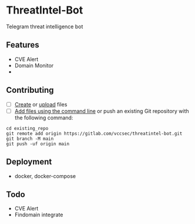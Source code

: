 # ThreatIntel-Bot

Telegram threat intelligence bot

## Features

- CVE Alert
- Domain Monitor
- 

## Contributing

- [ ] [Create](https://docs.gitlab.com/ee/user/project/repository/web_editor.html#create-a-file) or [upload](https://docs.gitlab.com/ee/user/project/repository/web_editor.html#upload-a-file) files
- [ ] [Add files using the command line](https://docs.gitlab.com/ee/gitlab-basics/add-file.html#add-a-file-using-the-command-line) or push an existing Git repository with the following command:

```
cd existing_repo
git remote add origin https://gitlab.com/vccsec/threatintel-bot.git
git branch -M main
git push -uf origin main
```

## Deployment

- docker, docker-compose


## Todo

- CVE Alert
- Findomain integrate
